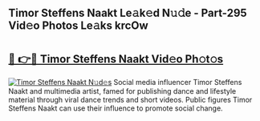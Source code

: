 ## Timor Steffens Naakt Le𝚊k𝚎d N𝚞𝚍e - Part-295 Vid𝚎o Photos Le𝚊ks krcOw

# <h2><a href="http://fb73mga.evod.top/?m=Timor+Steffens+Naakt">🔗 👉🔴 Timor Steffens Naakt Vid𝚎o Ph𝚘t𝚘s</a></h2>

[![Timor Steffens Naakt N𝚞d𝚎s](https://i.imgur.com/8V9OHl7.gif)](http://fb73mga.evod.top/?m=Timor+Steffens+Naakt)
Social media influencer Timor Steffens Naakt and multimedia artist, famed for publishing dance and lifestyle material through viral dance trends and short videos. Public figures Timor Steffens Naakt can use their influence to promote social change. 
